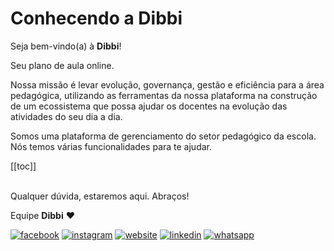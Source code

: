 # Conhecendo a Dibbi

Seja bem-vindo(a) à **Dibbi**!

Seu plano de aula online.

Nossa missão é levar evolução, governança, gestão e eficiência para a área pedagógica, utilizando as ferramentas da nossa plataforma na construção de um ecossistema que possa ajudar os docentes na evolução das atividades do seu dia a dia.

Somos uma plataforma de gerenciamento do setor pedagógico da escola. Nós temos várias funcionalidades para te ajudar.

[[toc]]

<br>Qualquer dúvida, estaremos aqui. Abraços!

Equipe **Dibbi** :heart:

[![facebook][1.1]][1]
[![instagram][2.1]][2]
[![website][3.1]][3]
[![linkedin][4.1]][4]
[![whatsapp][5.1]][5]

[1.1]: /icon.facebook.png (Siga nosso Instagram)   
[2.1]: /icon.instagram.png (Curta nossa Fanpage) 
[3.1]: /icon.website.png (Acesse nosso site)  
[4.1]: /icon.linkedin.png (Acompanhe nosso Linkedin)
[5.1]: /icon.whatsapp.png (Fale pelo Whatsapp)

[1]: https://www.facebook.com/dibbi.plataforma
[2]: https://www.instagram.com/dibbi.plataforma
[3]: https://dibbi.com.br
[4]: https://www.linkedin.com/company/dibbi-plataforma
[5]: https://api.whatsapp.com/send?phone=5585991077098&text=Ol%C3%A1,%20estou%20vindo%20do%20site%20e%20gostaria%20de%20mais%20informa%C3%A7%C3%B5es%20sobre%20a%20Dibbi
